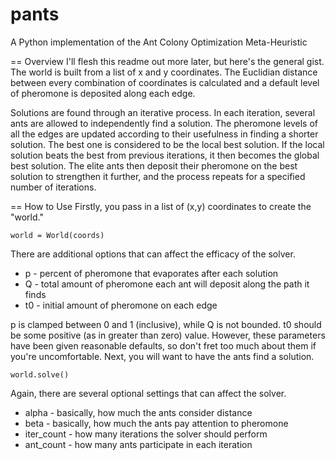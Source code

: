pants
=====

A Python implementation of the Ant Colony Optimization Meta-Heuristic

== Overview
I'll flesh this readme out more later, but here's the general gist.  The world is built from a list of x and y coordinates.  The Euclidian distance between every combination of coordinates is calculated and a default level of pheromone is deposited along each edge.  

Solutions are found through an iterative process.  In each iteration, several ants are allowed to independently find a solution.  The pheromone levels of all the edges are updated according to their usefulness in finding a shorter solution.  The best one is considered to be the local best solution.  If the local solution beats the best from previous iterations, it then becomes the global best solution.  The elite ants then deposit their pheromone on the best solution to strengthen it further, and the process repeats for a specified number of iterations.

== How to Use
Firstly, you pass in a list of (x,y) coordinates to create the "world."

    world = World(coords)

There are additional options that can affect the efficacy of the solver.

 * p - percent of pheromone that evaporates after each solution
 * Q - total amount of pheromone each ant will deposit along the path it finds
 * t0 - initial amount of pheromone on each edge

p is clamped between 0 and 1 (inclusive), while Q is not bounded.  t0 should be some positive (as in greater than zero) value.  However, these parameters have been given reasonable defaults, so don't fret too much about them if you're uncomfortable.  Next, you will want to have the ants find a solution.

    world.solve()

Again, there are several optional settings that can affect the solver.

 * alpha - basically, how much the ants consider distance
 * beta - basically, how much the ants pay attention to pheromone
 * iter_count - how many iterations the solver should perform
 * ant_count - how many ants participate in each iteration